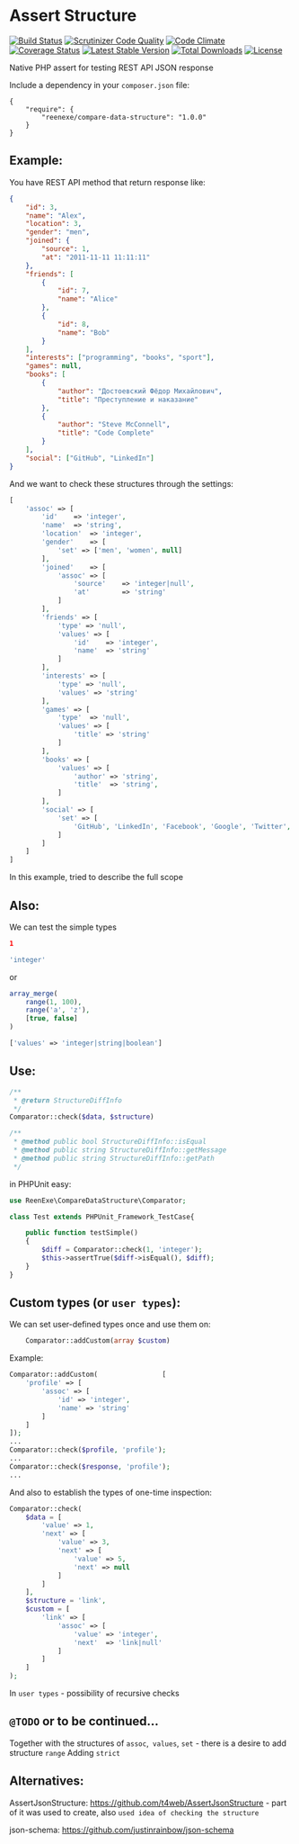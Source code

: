 Assert Structure
====================
[![Build Status](https://travis-ci.org/ReenExe/CompareDataStructure.svg)](https://travis-ci.org/ReenExe/CompareDataStructure)
[![Scrutinizer Code Quality](https://scrutinizer-ci.com/g/ReenExe/CompareDataStructure/badges/quality-score.png?b=master)](https://scrutinizer-ci.com/g/ReenExe/CompareDataStructure/?branch=master)
[![Code Climate](https://codeclimate.com/github/ReenExe/CompareDataStructure/badges/gpa.svg)](https://codeclimate.com/github/ReenExe/CompareDataStructure/badges)
[![Coverage Status](https://coveralls.io/repos/github/ReenExe/CompareDataStructure/badge.svg?branch=master)](https://coveralls.io/github/ReenExe/CompareDataStructure?branch=master)
[![Latest Stable Version](https://poser.pugx.org/reenexe/compare-data-structure/v/stable)](https://packagist.org/packages/reenexe/compare-data-structure) [![Total Downloads](https://poser.pugx.org/reenexe/compare-data-structure/downloads)](https://packagist.org/packages/reenexe/compare-data-structure)
[![License](https://poser.pugx.org/reenexe/compare-data-structure/license)](https://packagist.org/packages/reenexe/compare-data-structure)

Native PHP assert for testing REST API JSON response

Include a dependency in your `composer.json` file:

    {
        "require": {
            "reenexe/compare-data-structure": "1.0.0"
        }
    }

Example:
------------
You have REST API method that return response like:
```json
{
    "id": 3,
    "name": "Alex",
    "location": 3,
    "gender": "men",
    "joined": {
        "source": 1,
        "at": "2011-11-11 11:11:11"
    },
    "friends": [
        {
            "id": 7,
            "name": "Alice"
        },
        {
            "id": 8,
            "name": "Bob"
        }
    ],
    "interests": ["programming", "books", "sport"],
    "games": null,
    "books": [
        {
            "author": "Достоевский Фёдор Михайлович",
            "title": "Преступление и наказание"
        },
        {
            "author": "Steve McConnell",
            "title": "Code Complete"
        }
    ],
    "social": ["GitHub", "LinkedIn"]
}
```
And we want to check these structures through the settings:
```php
[
    'assoc' => [
        'id'    => 'integer',
        'name'  => 'string',
        'location'  => 'integer',
        'gender'    => [
            'set' => ['men', 'women', null]
        ],
        'joined'    => [
            'assoc' => [
                'source'    => 'integer|null',
                'at'        => 'string'
            ]
        ],
        'friends' => [
            'type' => 'null',
            'values' => [
                'id'    => 'integer',
                'name'  => 'string'
            ]
        ],
        'interests' => [
            'type' => 'null',
            'values' => 'string'
        ],
        'games' => [
            'type'  => 'null',
            'values' => [
                'title' => 'string'
            ]
        ],
        'books' => [
            'values' => [
                'author' => 'string',
                'title'  => 'string',
            ]
        ],
        'social' => [
            'set' => [
                'GitHub', 'LinkedIn', 'Facebook', 'Google', 'Twitter',
            ]
        ]
    ]
]
```
In this example, tried to describe the full scope

Also:
------------
We can test the simple types
```json
1
```
```php
'integer'
```
or
```php
array_merge(
    range(1, 100),
    range('a', 'z'),
    [true, false]
)
```
```php
['values' => 'integer|string|boolean']
```

Use:
------------
```php
/**
 * @return StructureDiffInfo
 */
Comparator::check($data, $structure)

/**
 * @method public bool StructureDiffInfo::isEqual
 * @method public string StructureDiffInfo::getMessage
 * @method public string StructureDiffInfo::getPath
 */
```
in PHPUnit easy:
```php
use ReenExe\CompareDataStructure\Comparator;

class Test extends PHPUnit_Framework_TestCase{

    public function testSimple()
    {
        $diff = Comparator::check(1, 'integer');
        $this->assertTrue($diff->isEqual(), $diff);
    }
}
```

Custom types (or `user types`):
------------
We can set user-defined types once and use them on:
```php
    Comparator::addCustom(array $custom)
```
Example:
```php
Comparator::addCustom(                [
    'profile' => [
        'assoc' => [
            'id' => 'integer',
            'name' => 'string'
        ]
    ]
]);
...
Comparator::check($profile, 'profile');
...
Comparator::check($response, 'profile');
...
```
And also to establish the types of one-time inspection:
```php
Comparator::check(
    $data = [
        'value' => 1,
        'next' => [
            'value' => 3,
            'next' => [
                'value' => 5,
                'next' => null
            ]
        ]
    ],
    $structure = 'link',
    $custom = [
        'link' => [
            'assoc' => [
                'value' => 'integer',
                'next'  => 'link|null'
            ]
        ]
    ]
);
```
In `user types` - possibility of recursive checks

`@TODO` or to be continued...
------------

Together with the structures of `assoc`,` values`, `set` - there is a desire to add structure `range`
Adding `strict`

Alternatives:
------------
AssertJsonStructure: https://github.com/t4web/AssertJsonStructure
    - part of it was used to create, also `used idea of checking the structure`
    
json-schema: https://github.com/justinrainbow/json-schema
